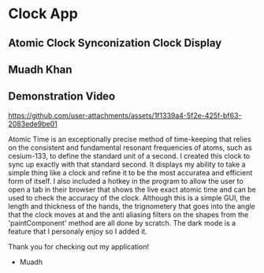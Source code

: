 # Clock App
## Atomic Clock Synconization Clock Display
## Muadh Khan

## Demonstration Video
https://github.com/user-attachments/assets/1f1339a4-5f2e-425f-bf63-2083ede9be01


Atomic Time is an exceptionally precise method of time-keeping that relies on the consistent and fundamental resonant frequencies of atoms, such as cesium-133, to define the standard unit of a second.
I created this clock to sync up exactly with that standard second. It displays my ability to take a simple thing like a clock and refine it to be the most accuratea and efficient form of itself.
I also included a hotkey in the program to allow the user to open a tab in their browser that shows the live exact atomic time and can be used to check the accuracy of the clock.
Although this is a simple GUI, the length and thickness of the hands, the trignometery that goes into the angle that the clock moves at and the anti aliasing filters on the shapes from the 'paintComponent' method
are all done by scratch. The dark mode is a feature that I personaly enjoy so I added it.

Thank you for checking out my application!
- Muadh
